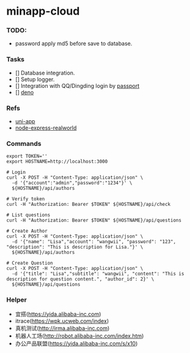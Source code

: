 # minapp-cloud

### TODO:
* password apply md5 before save to database.

### Tasks
* [] Database integration.
* [] Setup logger.
* [] Integration with QQ/Dingding login by [passport](https://github.com/jaredhanson/passport)
* [] [deno](http://www.ruanyifeng.com/blog/2020/01/deno-intro.html)


### Refs
* [uni-app](https://uniapp.dcloud.io)
* [node-express-realworld](https://github.com/gothinkster/node-express-realworld-example-app)

### Commands
```
export TOKEN=''
export HOSTNAME=http://localhost:3000

# Login
curl -X POST -H "Content-Type: application/json" \
  -d '{"account":"admin","password":"1234"}' \
  ${HOSTNAME}/api/authors
  
# Verify token  
curl -H "Authorization: Bearer $TOKEN" ${HOSTNAME}/api/check

# List questions
curl -H "Authorization: Bearer $TOKEN" ${HOSTNAME}/api/questions

# Create Author
curl -X POST -H "Content-Type: application/json" \
  -d '{"name": "Lisa","account": "wangwii", "password": "123", "description": "This is description for Lisa."}' \
  ${HOSTNAME}/api/authors
  
# Create Question
curl -X POST -H "Content-Type: application/json" \
  -d '{"title": "Lisa","subtitle": "wangwii", "content": "This is description for question content.", "author_id": 2}' \
  ${HOSTNAME}/api/questions
```  


### Helper
* 宜搭(https://yida.alibaba-inc.com)
* itrace(https://wpk.ucweb.com/index)
* 真机测试(http://irma.alibaba-inc.com)
* 机器人工场(http://robot.alibaba-inc.com/index.htm)
* 办公产品联盟(https://yida.alibaba-inc.com/s/x10)
